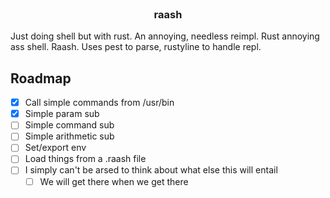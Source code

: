 <br />
<div align="center">
  <h3 align="center">raash</h3>
</div>

Just doing shell but with rust. An annoying, needless reimpl. Rust annoying ass shell. Raash. Uses pest to parse, rustyline to handle repl.


## Roadmap

- [x] Call simple commands from /usr/bin
- [x] Simple param sub
- [ ] Simple command sub
- [ ] Simple arithmetic sub
- [ ] Set/export env
- [ ] Load things from a .raash file
- [ ] I simply can't be arsed to think about what else this will entail
    - [ ] We will get there when we get there
